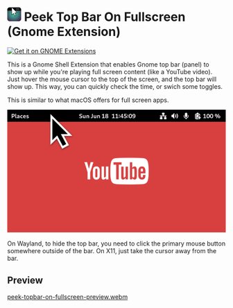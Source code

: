 # <img width="32px" src="./img/icon-128.webp" alt="project icon" /> Peek Top Bar On Fullscreen (Gnome Extension)

<a href="https://extensions.gnome.org/extension/6048/peek-top-bar-on-fullscreen/">
<img src="https://raw.githubusercontent.com/marcinjahn/gnome-peek-top-bar-on-fullscreen-extension/main/img/get-it-on-ego.svg" height="100" alt="Get it on GNOME Extensions"/>
</a>

This is a Gnome Shell Extension that enables Gnome top bar (panel) to show up
while you're playing full screen content (like a YouTube video). Just hover the
mouse cursor to the top of the screen, and the top bar will show up. This way,
you can quickly check the time, or swich some toggles.

This is similar to what macOS offers for full screen apps.

![Project preview](./img/preview.webp)

On Wayland, to hide the top bar, you need to click the primary mouse button
somewhere outside of the bar. On X11, just take the cursor away from the bar.

## Preview

[peek-topbar-on-fullscreen-preview.webm](https://github.com/marcinjahn/gnome-top-bar-on-fullscreen-extension/assets/10273406/91fb0638-8dcd-421f-8be0-a9457c02cbc7)
